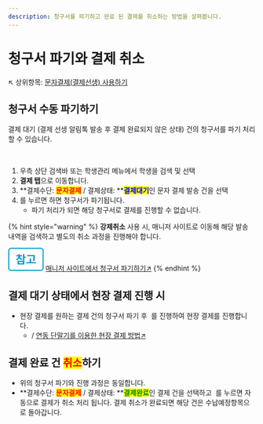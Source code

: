 ```yaml
---
description: 청구서를 파기하고 완료 된 결제를 취소하는 방법을 살펴봅니다.
---
```


# 청구서 파기와 결제 취소

↖ 상위항목: [문자결제(결제선생) 사용하기](./)

## 청구서 수동 파기하기

결제 대기 (결제 선생 알림톡 발송 후 결제 완료되지 않은 상태) 건의 청구서를 파기 처리 할 수 있습니다.

<div align="left">

<figure><img src="../../.gitbook/assets/청구서 파기 (1).png" alt=""><figcaption></figcaption></figure>

</div>

1. 우측 상단 검색바 또는 학생관리 메뉴에서 학생을 검색 및 선택
2. **결제 탭**으로 이동합니다.
3. **결제수단: **<mark style="color:red;">**문자결제**</mark>** / 결제상태: **<mark style="color:blue;">**결제대기**</mark>인 문자 결제 발송 건을 선택
4. <img src="../../.gitbook/assets/btn_결제취소.png" alt="" data-size="line">를 누르면 하면 청구서가 파기됩니다.
   * 파기 처리가 되면 해당 청구서로 결제를 진행할 수 없습니다.

{% hint style="warning" %}
**강제취소** 사용 시, 매니저 사이트로 이동해 해당 발송 내역을 검색하고 별도의 취소 과정을 진행해야 합니다.&#x20;

<img src="../../.gitbook/assets/Btn_ref.png" alt="" data-size="line"> [매니저 사이트에서 청구서 파기하기↗](manager.md#undefined-3)
{% endhint %}

## 결제 대기 상태에서 현장 결제 진행 시

* 현장 결제를 원하는 결제 건의 청구서 파기 후 <img src="../../.gitbook/assets/btn_미납내역가져오기 (1).png" alt="" data-size="line"> 를 진행하여 현장 결제를 진행합니다.
  * / [연동 단말기를 이용한 현장 결제 방법↗](../receiving/charging.md#undefined)&#x20;

## 결제 완료 건 <mark style="color:red;">취소</mark>하기

* 위의 청구서 파기와 진행 과정은 동일합니다.
* **결제수단: **<mark style="color:red;">**문자결제**</mark>** / 결제상태: **<mark style="color:green;">**결제완료**</mark>인 결제 건을 선택하고 <img src="../../.gitbook/assets/btn_결제취소.png" alt="" data-size="line"> 를 누르면 자동으로 결제가 취소 처리 됩니다. 결제 취소가 완료되면 해당 건은 수납예정항목으로 돌아갑니다.

<div align="left">

<figure><img src="../../.gitbook/assets/결제완료 건 취소.png" alt="" width="563"><figcaption></figcaption></figure>

</div>
